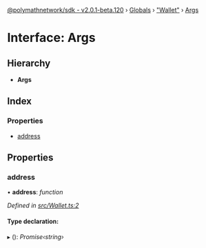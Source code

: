 [@polymathnetwork/sdk - v2.0.1-beta.120](../README.md) › [Globals](../globals.md) › ["Wallet"](../modules/_wallet_.md) › [Args](_wallet_.args.md)

# Interface: Args

## Hierarchy

- **Args**

## Index

### Properties

- [address](_wallet_.args.md#address)

## Properties

### address

• **address**: _function_

_Defined in [src/Wallet.ts:2](https://github.com/PolymathNetwork/polymath-sdk/blob/1da5bc5/src/Wallet.ts#L2)_

#### Type declaration:

▸ (): _Promise‹string›_
